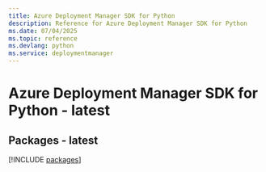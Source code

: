 ```yaml
---
title: Azure Deployment Manager SDK for Python
description: Reference for Azure Deployment Manager SDK for Python
ms.date: 07/04/2025
ms.topic: reference
ms.devlang: python
ms.service: deploymentmanager
---
```

# Azure Deployment Manager SDK for Python - latest
## Packages - latest
[!INCLUDE [packages](deployment-manager-index.md)]